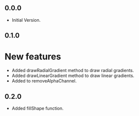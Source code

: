## 0.0.0

-   Initial Version.

## 0.1.0

# New features

-   Added drawRadialGradient method to draw radial gradients.
-   Added drawLinearGradient method to draw linear gradients.
-   Added to removeAlphaChannel.

## 0.2.0

-   Added fillShape function.

